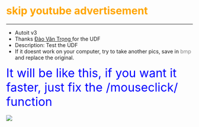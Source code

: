 
<font color = "orange">
<h1>
	skip youtube advertisement
</h1>
</font>
<hr>
<ul>
	<li>
		Autoit v3
	</li>
	<li>
		Thanks 
		<a href="https://trong.live" target = "_blank">
			Đào Văn Trọng
		</a> for the UDF
	</li>
	<li>
		Description: Test the UDF
	</li>
	<li>
		If it doesnt work on your computer, try to take another pics, save in <font color="gray"> bmp </font>and replace the original.
	</li>
</ul>

<font color = "Blue" size = "+3">It will be like this, if you want it faster, just fix the /mouseclick/ function </font>
<br><br>
<img src = "https://raw.githubusercontent.com/feature45/media/huuloc/skip_ytb_ads.gif?token=AVZSEJLKZ6WLJTCKIJXUA6TBSPULU">
